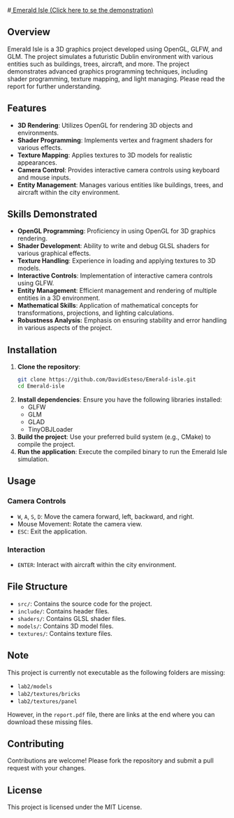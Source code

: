 #[ Emerald Isle (Click here to se the demonstration)](https://youtu.be/GFyuOIc1MCU)


## Overview
Emerald Isle is a 3D graphics project developed using OpenGL, GLFW, and GLM. The project simulates a futuristic Dublin environment with various entities such as buildings, trees, aircraft, and more. The project demonstrates advanced graphics programming techniques, including shader programming, texture mapping, and light managing.
Please read the report for further understanding. 
## Features
- **3D Rendering**: Utilizes OpenGL for rendering 3D objects and environments.
- **Shader Programming**: Implements vertex and fragment shaders for various effects.
- **Texture Mapping**: Applies textures to 3D models for realistic appearances.
- **Camera Control**: Provides interactive camera controls using keyboard and mouse inputs.
- **Entity Management**: Manages various entities like buildings, trees, and aircraft within the city environment.

## Skills Demonstrated
- **OpenGL Programming**: Proficiency in using OpenGL for 3D graphics rendering.
- **Shader Development**: Ability to write and debug GLSL shaders for various graphical effects.
- **Texture Handling**: Experience in loading and applying textures to 3D models.
- **Interactive Controls**: Implementation of interactive camera controls using GLFW.
- **Entity Management**: Efficient management and rendering of multiple entities in a 3D environment.
- **Mathematical Skills**: Application of mathematical concepts for transformations, projections, and lighting calculations.
- **Robustness Analysis:** Emphasis on ensuring stability and error handling in various aspects of the project.


## Installation
1. **Clone the repository**:
    ```sh
    git clone https://github.com/DavidEsteso/Emerald-isle.git
    cd Emerald-isle
    ```
2. **Install dependencies**: Ensure you have the following libraries installed:
    - GLFW
    - GLM
    - GLAD
    - TinyOBJLoader
3. **Build the project**: Use your preferred build system (e.g., CMake) to compile the project.
4. **Run the application**: Execute the compiled binary to run the Emerald Isle simulation.

## Usage
### Camera Controls
- `W`, `A`, `S`, `D`: Move the camera forward, left, backward, and right.
- Mouse Movement: Rotate the camera view.
- `ESC`: Exit the application.

### Interaction
- `ENTER`: Interact with aircraft within the city environment.

## File Structure
- `src/`: Contains the source code for the project.
- `include/`: Contains header files.
- `shaders/`: Contains GLSL shader files.
- `models/`: Contains 3D model files.
- `textures/`: Contains texture files.

## Note
This project is currently not executable as the following folders are missing:
- `lab2/models`
- `lab2/textures/bricks`
- `lab2/textures/panel`

However, in the `report.pdf` file, there are links at the end where you can download these missing files.

## Contributing
Contributions are welcome! Please fork the repository and submit a pull request with your changes.

## License
This project is licensed under the MIT License.